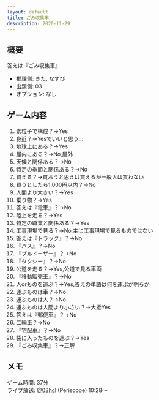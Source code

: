 ```yaml
---
layout: default
title: ごみ収集車
description: 2020-11-29
---
```


## 概要

答えは『ごみ収集車』

- 推理側: きた, なすび
- 出題側: 03
- オプション: なし

## ゲーム内容

1. 素粒子で構成？→Yes
2. 身近？→Yesでいいと思う…
3. 地球上にある？→Yes
4. 屋内にある？→No,屋外
5. 天候と関係ある？→No
6. 特定の季節と関係ある？→No
7. 買える？→買おうと思えば買えるが一般人は買わない
8. 買うとしたら1,000円以内？→No
9. 人間より大きい？→Yes
10. 乗り物？→Yes
11. 答えは『電車』？→No
12. 陸上を走る？→Yes
13. 特定の職業と関係ある？→Yes
14. 工事現場で見る？→No,主に工事現場で見るものではない
15. 答えは『トラック』？→No
16. 『バス』？→No
17. 『ブルドーザー』？→No
18. 『タクシー』？→No
19. 公道を走る？→Yes,公道で見る車両
20. 『移動販売車』？→No
21. 人orものを運ぶ？→Yes,答えの単語は何を運ぶか明らか
22. 運ぶものは車？→No
23. 運ぶものは人？→No
24. 運ぶものは人間より小さい？→大抵Yes
25. 答えは『郵便車』？→No
26. 二輪車？→No
27. 『宅配車』？→No
28. 袋に入ったものを運ぶ？→Yes
29. 『ごみ収集車』？→正解

## メモ

ゲーム時間: 37分  
ライブ放送: [@03hcl](https://www.periscope.tv/03hcl/1RDGlPjwypoGL?t=10m28s) (Periscope) 10:28～
